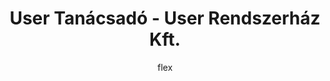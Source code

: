 ---
layout:   post
title:    User Tanácsadó - User Rendszerház Kft.
author:   flex
category: 2004...2014
tags:     [about]
comments: false

headerSIZE:      0px
---